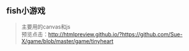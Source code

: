 ## fish小游戏
> 主要用的canvas和js</br>
预览点击：http://htmlpreview.github.io/?https://github.com/Sue-X/game/blob/master/game/tinyheart
 

